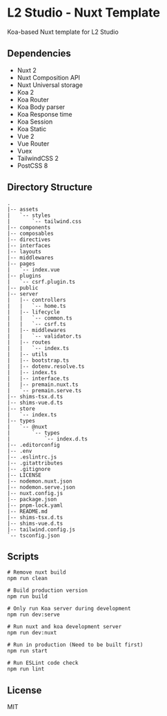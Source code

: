 # L2 Studio - Nuxt Template

Koa-based Nuxt template for L2 Studio

## Dependencies

* Nuxt 2
* Nuxt Composition API
* Nuxt Universal storage
* Koa 2
* Koa Router
* Koa Body parser
* Koa Response time
* Koa Session
* Koa Static
* Vue 2
* Vue Router
* Vuex
* TailwindCSS 2
* PostCSS 8

## Directory Structure

```
.
|-- assets
|   `-- styles
|       `-- tailwind.css
|-- components
|-- composables
|-- directives
|-- interfaces
|-- layouts
|-- middlewares
|-- pages
|   `-- index.vue
|-- plugins
|   `-- csrf.plugin.ts
|-- public
|-- server
|   |-- controllers
|   |   `-- home.ts
|   |-- lifecycle
|   |   `-- common.ts
|   |   `-- csrf.ts
|   |-- middlewares
|   |   `-- validator.ts
|   |-- routes
|   |   `-- index.ts
|   |-- utils
|   |-- bootstrap.ts
|   |-- dotenv.resolve.ts
|   |-- index.ts
|   |-- interface.ts
|   |-- premain.nuxt.ts
|   `-- premain.serve.ts
|-- shims-tsx.d.ts
|-- shims-vue.d.ts
|-- store
|   `-- index.ts
|-- types
|   `-- @nuxt
|       `-- types
|           `-- index.d.ts
|-- .editorconfig
|-- .env
|-- .eslintrc.js
|-- .gitattributes
|-- .gitignore
|-- LICENSE
|-- nodemon.nuxt.json
|-- nodemon.serve.json
|-- nuxt.config.js
|-- package.json
|-- pnpm-lock.yaml
|-- README.md
|-- shims-tsx.d.ts
|-- shims-vue.d.ts
|-- tailwind.config.js
`-- tsconfig.json
```

## Scripts

```shell
# Remove nuxt build
npm run clean

# Build production version
npm run build

# Only run Koa server during development
npm run dev:serve

# Run nuxt and koa development server
npm run dev:nuxt

# Run in production (Need to be built first)
npm run start

# Run ESLint code check
npm run lint
```

## License

MIT
